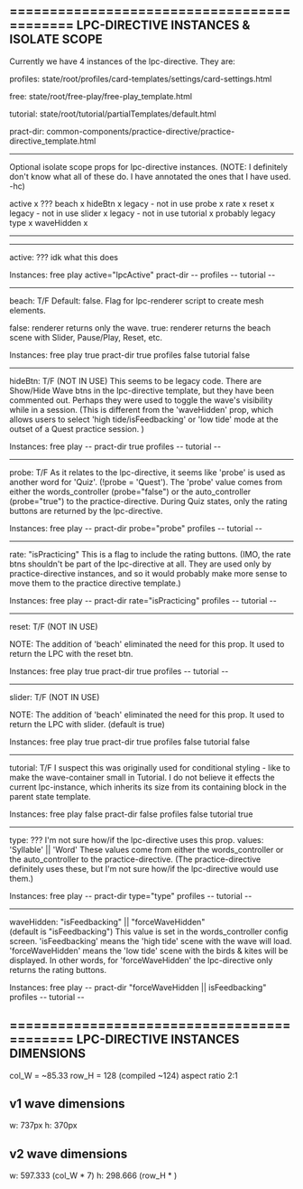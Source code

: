 ===========================================
LPC-DIRECTIVE INSTANCES & ISOLATE SCOPE
---------------------------------------
Currently we have 4 instances of the lpc-directive.
They are:

  profiles: state/root/profiles/card-templates/settings/card-settings.html

  free: state/root/free-play/free-play_template.html

  tutorial: state/root/tutorial/partialTemplates/default.html

  pract-dir: common-components/practice-directive/practice-directive_template.html

---------------------------------------
Optional isolate scope props for lpc-directive instances.
(NOTE: I definitely don't know what all of these do. I have annotated the ones that I have used. -hc)

  active      x ???
  beach       x
  hideBtn     x legacy - not in use
  probe       x
  rate        x
  reset       x legacy - not in use
  slider      x legacy - not in use
  tutorial    x probably legacy
  type        x
  waveHidden  x

---------------------------  
---------------------------
active: ???
  idk what this does

  Instances:
    free play   active="lpcActive"
    pract-dir   --
    profiles    --
    tutorial    --


  ---------------------------
  beach: T/F  Default: false.
  Flag for lpc-renderer script to create mesh elements.

  false: renderer returns only the wave.
  true: renderer returns the beach scene with Slider, Pause/Play, Reset, etc.

  Instances:
    free play   true
    pract-dir   true
    profiles    false
    tutorial    false


  ---------------------------
  hideBtn: T/F 	(NOT IN USE)
  This seems to be legacy code. There are Show/Hide Wave btns in the lpc-directive template, but they have been commented out. Perhaps they were used to toggle the wave's visibility while in a session. (This is different from the 'waveHidden' prop, which allows users to select 'high tide/isFeedbacking' or 'low tide' mode at the outset of a Quest practice session. )

  Instances:
    free play   --
    pract-dir   true
    profiles    --
    tutorial    --


---------------------------
probe: T/F
  As it relates to the lpc-directive, it seems like 'probe' is used as another word for 'Quiz'. (!probe = 'Quest'). The 'probe' value comes from
  either the words_controller (probe="false") or the auto_controller (probe="true") to the practice-directive.
  During Quiz states, only the rating buttons are returned by the lpc-directive.

  Instances:
    free play   --
    pract-dir   probe="probe"
    profiles    --
    tutorial    --


---------------------------
rate: "isPracticing"
  This is a flag to include the rating buttons. (IMO, the rate btns shouldn't be part of the lpc-directive at all. They are used only by practice-directive instances, and so it would probably make more sense to move them to the practice directive template.)

  Instances:
    free play   --
    pract-dir   rate="isPracticing"
    profiles    --
    tutorial    --

---------------------------
reset: T/F 	(NOT IN USE)

  NOTE: The addition of 'beach' eliminated the need for this prop.
  It used to return the LPC with the reset btn.

  Instances:
    free play   true
    pract-dir   true
    profiles    --
    tutorial    --


---------------------------
slider: T/F 	(NOT IN USE)

  NOTE: The addition of 'beach' eliminated the need for this prop.
  It used to return the LPC with slider.  (default is true)

  Instances:
    free play   true
    pract-dir   true
    profiles    false
    tutorial    false


---------------------------
tutorial: T/F
  I suspect this was originally used for conditional styling - like to make the wave-container small in Tutorial. I do not believe it effects the current lpc-instance, which inherits its size from its containing block in the parent state template.

  Instances:
    free play   false
    pract-dir   false
    profiles    false
    tutorial    true


---------------------------
type: ??? I'm not sure how/if the lpc-directive uses this prop.
  values: 'Syllable' || 'Word'
  These values come from either the words_controller or the auto_controller to the practice-directive. (The practice-directive definitely uses these, but I'm not sure how/if the lpc-directive would use them.)

  Instances:
    free play   --
    pract-dir   type="type"
    profiles    --
    tutorial    --


---------------------------
waveHidden: "isFeedbacking" || "forceWaveHidden"  
(default is "isFeedbacking")
  This value is set in the words_controller config screen.
  'isFeedbacking' means the 'high tide' scene with the wave will load. 'forceWaveHidden' means the 'low tide' scene with the birds & kites will be displayed. In other words, for 'forceWaveHidden' the lpc-directive only returns the rating buttons.

  Instances:
    free play   --
    pract-dir   "forceWaveHidden || isFeedbacking"
    profiles    --
    tutorial    --




===========================================
LPC-DIRECTIVE INSTANCES DIMENSIONS
---------------------------------------
col_W = ~85.33
row_H = 128 (compiled ~124)
aspect ratio 2:1

v1 wave dimensions
--------------------
w: 737px
h: 370px


v2 wave dimensions
--------------------
w: 597.333  (col_W * 7)
h: 298.666  (row_H * )
